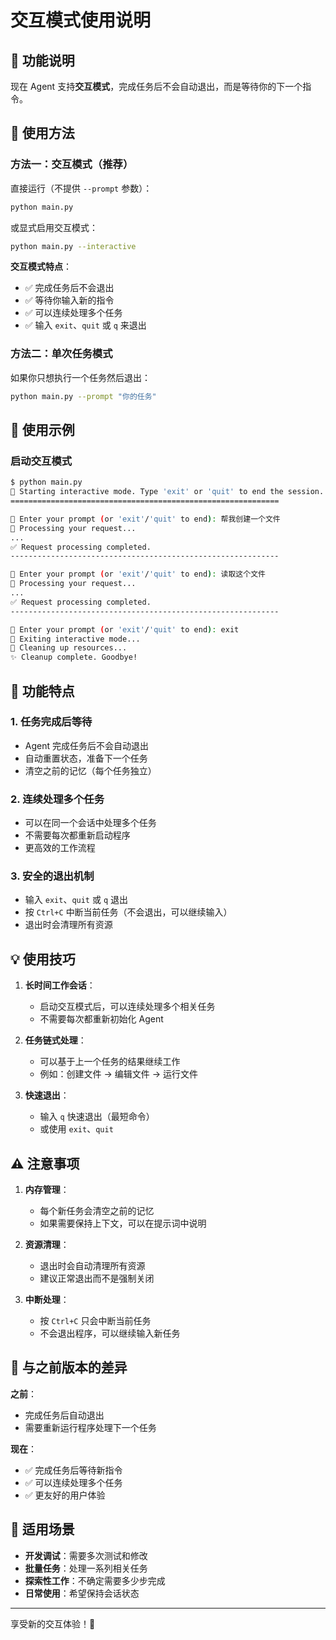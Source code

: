 # 交互模式使用说明

## 🎯 功能说明

现在 Agent 支持**交互模式**，完成任务后不会自动退出，而是等待你的下一个指令。

## 🚀 使用方法

### 方法一：交互模式（推荐）

直接运行（不提供 `--prompt` 参数）：

```bash
python main.py
```

或显式启用交互模式：

```bash
python main.py --interactive
```

**交互模式特点**：
- ✅ 完成任务后不会退出
- ✅ 等待你输入新的指令
- ✅ 可以连续处理多个任务
- ✅ 输入 `exit`、`quit` 或 `q` 来退出

### 方法二：单次任务模式

如果你只想执行一个任务然后退出：

```bash
python main.py --prompt "你的任务"
```

## 📝 使用示例

### 启动交互模式

```bash
$ python main.py
🚀 Starting interactive mode. Type 'exit' or 'quit' to end the session.
============================================================

💬 Enter your prompt (or 'exit'/'quit' to end): 帮我创建一个文件
📝 Processing your request...
...
✅ Request processing completed.
------------------------------------------------------------

💬 Enter your prompt (or 'exit'/'quit' to end): 读取这个文件
📝 Processing your request...
...
✅ Request processing completed.
------------------------------------------------------------

💬 Enter your prompt (or 'exit'/'quit' to end): exit
👋 Exiting interactive mode...
🧹 Cleaning up resources...
✨ Cleanup complete. Goodbye!
```

## 🎨 功能特点

### 1. **任务完成后等待**

- Agent 完成任务后不会自动退出
- 自动重置状态，准备下一个任务
- 清空之前的记忆（每个任务独立）

### 2. **连续处理多个任务**

- 可以在同一个会话中处理多个任务
- 不需要每次都重新启动程序
- 更高效的工作流程

### 3. **安全的退出机制**

- 输入 `exit`、`quit` 或 `q` 退出
- 按 `Ctrl+C` 中断当前任务（不会退出，可以继续输入）
- 退出时会清理所有资源

## 💡 使用技巧

1. **长时间工作会话**：
   - 启动交互模式后，可以连续处理多个相关任务
   - 不需要每次都重新初始化 Agent

2. **任务链式处理**：
   - 可以基于上一个任务的结果继续工作
   - 例如：创建文件 → 编辑文件 → 运行文件

3. **快速退出**：
   - 输入 `q` 快速退出（最短命令）
   - 或使用 `exit`、`quit`

## ⚠️ 注意事项

1. **内存管理**：
   - 每个新任务会清空之前的记忆
   - 如果需要保持上下文，可以在提示词中说明

2. **资源清理**：
   - 退出时会自动清理所有资源
   - 建议正常退出而不是强制关闭

3. **中断处理**：
   - 按 `Ctrl+C` 只会中断当前任务
   - 不会退出程序，可以继续输入新任务

## 🔄 与之前版本的差异

**之前**：
- 完成任务后自动退出
- 需要重新运行程序处理下一个任务

**现在**：
- ✅ 完成任务后等待新指令
- ✅ 可以连续处理多个任务
- ✅ 更友好的用户体验

## 🎯 适用场景

- **开发调试**：需要多次测试和修改
- **批量任务**：处理一系列相关任务
- **探索性工作**：不确定需要多少步完成
- **日常使用**：希望保持会话状态

---

享受新的交互体验！🚀

